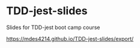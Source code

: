 # TDD-jest-slides
Slides for TDD-jest boot camp course

https://mdes4214.github.io/TDD-jest-slides/export/